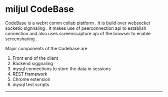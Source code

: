 # miljul CodeBase

CodeBase is a webrt comm collab platform . It is build over websocket socketio signnaling . It makes use of peerconnection api to establish connection and also uses screenscapture api of the browser to enable screensharing . 

Major components of the Codebase are

1. Front end of the client 
2. Backend siggnaling 
3. mysql connections to store the data in sessions 
4. REST framework 
5. Chrome extension
6. mysql test scripts 

-----------------------------------------
